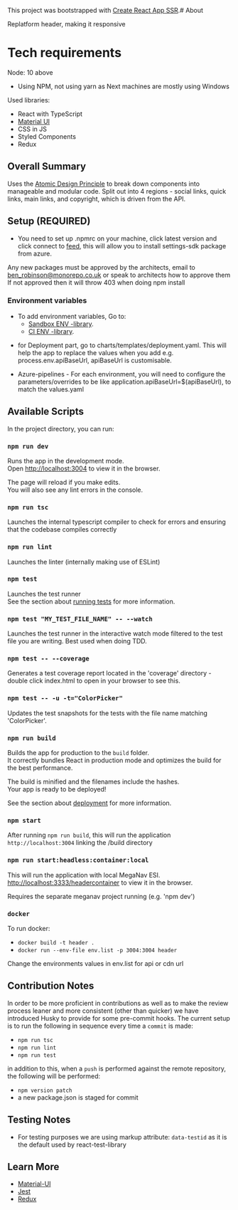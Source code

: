 This project was bootstrapped with [Create React App SSR](https://create-react-ssr-app.dev/).# About

Replatform header, making it responsive

# Tech requirements

Node: 10 above

- Using NPM, not using yarn as Next machines are mostly using Windows

Used libraries:

- React with TypeScript
- [Material UI](https://material-ui.com/)
- CSS in JS
- Styled Components
- Redux

## Overall Summary

Uses the [Atomic Design Principle](https://bradfrost.com/blog/post/atomic-web-design/) to break down components into
manageable and modular code. Split out into 4 regions - social links, quick links, main links, and copyright, which is
driven from the API.

## Setup (REQUIRED)

- You need to set up .npmrc on your machine, click latest version and click connect to
  [feed](https://dev.azure.com/Amido-Ecommerce/Amido.Ecommerce.TeamModernisation/_packaging?_a=package&feed=Amido-Ecommerce&package=settings-sdk&version=1.0.2983&protocolType=Npm&view=versions),
  this will allow you to install settings-sdk package from azure.

Any new packages must be approved by the architects, email to ben_robinson@monorepo.co.uk or speak to architects how to
approve them If not approved then it will throw 403 when doing npm install

### Environment variables

- To add environment variables, Go to:
  - [Sandbox ENV -library](https://dev.azure.com/Amido-Ecommerce/Amido.Ecommerce.TeamModernisation/_library?itemType=VariableGroups&view=VariableGroupView&variableGroupId=37&path=Sandbox.eCommerce.Header.Frontend).
  - [CI ENV -library](https://dev.azure.com/Amido-Ecommerce/Amido.Ecommerce.TeamModernisation/_library?itemType=VariableGroups&view=VariableGroupView&variableGroupId=38&path=CI.eCommerce.Header.Frontend).

* for Deployment part, go to charts/templates/deployment.yaml. This will help the app to replace the values when you add
  e.g. process.env.apiBaseUrl, apiBaseUrl is customisable.

* Azure-pipelines - For each environment, you will need to configure the parameters/overrides to be like
  application.apiBaseUrl=\$(apiBaseUrl), to match the values.yaml

## Available Scripts

In the project directory, you can run:

### `npm run dev`

Runs the app in the development mode.<br> Open [http://localhost:3004](http://localhost:3004) to view it in the browser.

The page will reload if you make edits.<br> You will also see any lint errors in the console.

### `npm run tsc`

Launches the internal typescript compiler to check for errors and ensuring that the codebase compiles correctly

### `npm run lint`

Launches the linter (internally making use of ESLint)

### `npm test`

Launches the test runner<br> See the section about
[running tests](https://facebook.github.io/create-react-app/docs/running-tests) for more information.

### `npm test "MY_TEST_FILE_NAME" -- --watch`

Launches the test runner in the interactive watch mode filtered to the test file you are writing. Best used when doing
TDD.

### `npm test -- --coverage`

Generates a test coverage report located in the 'coverage' directory - double click index.html to open in your browser
to see this.

### `npm test -- -u -t="ColorPicker"`

Updates the test snapshots for the tests with the file name matching 'ColorPicker'.

### `npm run build`

Builds the app for production to the `build` folder.<br> It correctly bundles React in production mode and optimizes the
build for the best performance.

The build is minified and the filenames include the hashes.<br> Your app is ready to be deployed!

See the section about [deployment](https://facebook.github.io/create-react-app/docs/deployment) for more information.

### `npm start`

After running `npm run build`, this will run the application `http://localhost:3004` linking the /build directory

### `npm run start:headless:container:local`

This will run the application with local MegaNav ESI.<br>
[http://localhost:3333/headercontainer](http://localhost:3333/headercontainer) to view it in the browser.

Requires the separate meganav project running (e.g. 'npm dev')

### `docker`

To run docker:

- `docker build -t header .`
- `docker run --env-file env.list -p 3004:3004 header`

Change the environments values in env.list for api or cdn url

## Contribution Notes

In order to be more proficient in contributions as well as to make the review process leaner and more consistent (other
than quicker) we have introduced Husky to provide for some pre-commit hooks. The current setup is to run the following
in sequence every time a `commit` is made:

- `npm run tsc`
- `npm run lint`
- `npm run test`

in addition to this, when a `push` is performed against the remote repository, the following will be performed:

- `npm version patch`
- a new package.json is staged for commit

## Testing Notes

- For testing purposes we are using markup attribute: `data-testid` as it is the default used by react-test-library

## Learn More

- [Material-UI](https://material-ui.com/getting-started/installation/)
- [Jest](https://jestjs.io/docs/en/getting-started.html)
- [Redux](https://redux.js.org/introduction/getting-started/)
